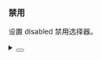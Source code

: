 ### 禁用

设置 <yc-tag>disabled</yc-tag> 禁用选择器。

<div class="cell-demo vp-raw">
  <yc-space>
    <yc-color-picker
      defaultValue="#165DFF"
      disabled />
    <yc-color-picker
      defaultValue="#165DFF"
      showText
      disabled />
  </yc-space>
</div>

<details>
<summary>
 <button class="code-btn"  >
    <icon-code />
 </button>
</summary>

```vue
<template>
  <yc-space>
    <yc-color-picker
      defaultValue="#165DFF"
      disabled />
    <yc-color-picker
      defaultValue="#165DFF"
      showText
      disabled />
  </yc-space>
</template>
```

</details>
